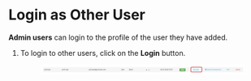 # Login as Other User

**Admin users** can login to the profile of the user they have added.

1.  To login to other users, click on the **Login** button.

    <div align="left">

    <figure><img src="../../../.gitbook/assets/image (529).png" alt=""><figcaption></figcaption></figure>

    </div>


